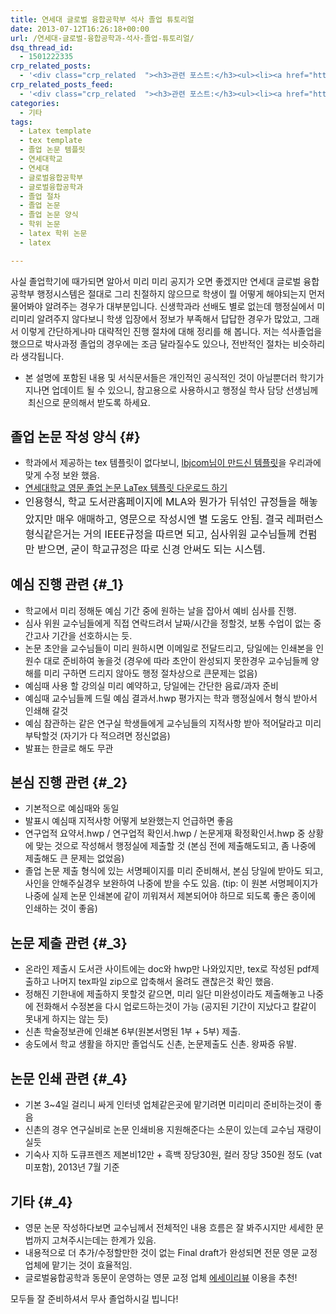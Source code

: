 ```yaml
---
title: 연세대 글로벌 융합공학부 석사 졸업 튜토리얼
date: 2013-07-12T16:26:18+00:00
url: /연세대-글로벌-융합공학과-석사-졸업-튜토리얼/
dsq_thread_id:
  - 1501222335
crp_related_posts:
  - '<div class="crp_related  "><h3>관련 포스트:</h3><ul><li><a href="https://www.letmecompile.com/shotcut-linux-server-video-generation/"     class="post-753"><span class="crp_title">Shotcut을 이용하여 리눅스 서버에서 템플릿 기반의 동영상 만들기</span></a></li><li><a href="https://www.letmecompile.com/%ea%b0%9c%eb%b0%9c%ec%9e%90%eb%a5%bc-%ec%9c%84%ed%95%9c-%ed%9a%a8%ec%9c%a8%ec%a0%81%ec%9d%b8-macos-%eb%b0%b1%ec%97%85-%eb%b0%a9%eb%b2%95/"     class="post-865"><span class="crp_title">개발자를 위한 효율적인 MacOS 백업 방법</span></a></li><li><a href="https://www.letmecompile.com/mysql-innodb-auto-increment-%ec%84%b1%eb%8a%a5-%ec%b5%9c%ec%a0%81%ed%99%94/"     class="post-750"><span class="crp_title">MySQL - InnoDB Auto Increment 성능 최적화</span></a></li><li><a href="https://www.letmecompile.com/api-auth-jwt-jwk-explained/"     class="post-800"><span class="crp_title">API 서버 인증을 위한 JWT와 JWK 이해하기</span></a></li><li><a href="https://www.letmecompile.com/mysql-innodb-lock-deadlock/"     class="post-763"><span class="crp_title">MySQL InnoDB lock & deadlock 이해하기</span></a></li></ul><div class="crp_clear"></div></div>'
crp_related_posts_feed:
  - '<div class="crp_related  "><h3>관련 포스트:</h3><ul><li><a href="https://www.letmecompile.com/shotcut-linux-server-video-generation/"     class="post-753"><span class="crp_title">Shotcut을 이용하여 리눅스 서버에서 템플릿 기반의 동영상 만들기</span></a></li><li><a href="https://www.letmecompile.com/%ea%b0%9c%eb%b0%9c%ec%9e%90%eb%a5%bc-%ec%9c%84%ed%95%9c-%ed%9a%a8%ec%9c%a8%ec%a0%81%ec%9d%b8-macos-%eb%b0%b1%ec%97%85-%eb%b0%a9%eb%b2%95/"     class="post-865"><span class="crp_title">개발자를 위한 효율적인 MacOS 백업 방법</span></a></li><li><a href="https://www.letmecompile.com/mysql-innodb-auto-increment-%ec%84%b1%eb%8a%a5-%ec%b5%9c%ec%a0%81%ed%99%94/"     class="post-750"><span class="crp_title">MySQL - InnoDB Auto Increment 성능 최적화</span></a></li><li><a href="https://www.letmecompile.com/api-auth-jwt-jwk-explained/"     class="post-800"><span class="crp_title">API 서버 인증을 위한 JWT와 JWK 이해하기</span></a></li><li><a href="https://www.letmecompile.com/mysql-innodb-lock-deadlock/"     class="post-763"><span class="crp_title">MySQL InnoDB lock & deadlock 이해하기</span></a></li></ul><div class="crp_clear"></div></div>'
categories:
  - 기타
tags:
  - Latex template
  - tex template
  - 졸업 논문 템플릿
  - 연세대학교
  - 연세대
  - 글로벌융합공학부
  - 글로벌융합공학과
  - 졸업 절차
  - 졸업 논문
  - 졸업 논문 양식
  - 학위 논문
  - latex 학위 논문
  - latex

---
```

사실 졸업학기에 때가되면 알아서 미리 미리 공지가 오면 좋겠지만 연세대 글로벌 융합공학부 행정시스템은 절대로 그리 친절하지 않으므로 학생이 뭘 어떻게 해야되는지 먼저 물어봐야 알려주는 경우가 대부분입니다. 신생학과라 선배도 별로 없는데 행정실에서 미리미리 알려주지 않다보니 학생 입장에서 정보가 부족해서 답답한 경우가 많았고, 그래서 이렇게 간단하게나마 대략적인 진행 절차에 대해 정리를 해 봅니다. 저는 석사졸업을 했으므로 박사과정 졸업의 경우에는 조금 달라질수도 있으나, 전반적인 절차는 비슷하리라 생각됩니다.

  * 본 설명에 포함된 내용 및 서식문서들은 개인적인 공식적인 것이 아닐뿐더러 학기가 지나면 업데이트 될 수 있으니, 참고용으로 사용하시고 행정실 학사 담당 선생님께  최신으로 문의해서 받도록 하세요.

## 졸업 논문 작성 양식 {#}

  * 학과에서 제공하는 tex 템플릿이 없다보니, <a href="http://lbjcom00.tistory.com/348" target="_blank">lbjcom님이 만드신 템플릿</a>을 우리과에 맞게 수정 보완 했음.
  * [연세대학교 영문 졸업 논문 LaTex 템플릿 다운로드 하기][1]
  * <span style="line-height: 1.714285714; font-size: 1rem;">인용형식, 학교 도서관홈페이지에 MLA와 뭔가가 뒤섞인 규정들을 해놓았지만 매우 애매하고, 영문으로 작성시엔 별 도움도 안됨. 결국 레퍼런스 형식같은거는 거의 IEEE규정을 따르면 되고, 심사위원 교수님들께 컨펌만 받으면, 굳이 학교규정은 따로 신경 안써도 되는 시스템.</span>

## 예심 진행 관련 {#_1}

  * 학교에서 미리 정해둔 예심 기간 중에 원하는 날을 잡아서 예비 심사를 진행.
  * 심사 위원 교수님들에게 직접 연락드려서 날짜/시간을 정할것, 보통 수업이 없는 중간고사 기간을 선호하시는 듯.
  * 논문 초안을 교수님들이 미리 원하시면 이메일로 전달드리고, 당일에는 인쇄본을 인원수 대로 준비하여 놓을것 (경우에 따라 초안이 완성되지 못한경우 교수님들께 양해를 미리 구하면 드리지 않아도 행정 절차상으로 큰문제는 없음)
  * 예심때 사용 할 강의실 미리 예약하고, 당일에는 간단한 음료/과자 준비
  * 예심때 교수님들께 드릴 예심 결과서.hwp 평가지는 학과 행정실에서 형식 받아서 인쇄해 갈것
  * 예심 참관하는 같은 연구실 학생들에게 교수님들의 지적사항 받아 적어달라고 미리 부탁할것 (자기가 다 적으려면 정신없음)
  * 발표는 한글로 해도 무관

## 본심 진행 관련 {#_2}

  * 기본적으로 예심때와 동일
  * 발표시 예심때 지적사항 어떻게 보완했는지 언급하면 좋음
  * 연구업적 요약서.hwp / 연구업적 확인서.hwp / 논문게재 확정확인서.hwp 중 상황에 맞는 것으로 작성해서 행정실에 제출할 것 (본심 전에 제출해도되고, 좀 나중에 제출해도 큰 문제는 없었음)
  * 졸업 논문 제출 형식에 있는 서명페이지를 미리 준비해서, 본심 당일에 받아도 되고, 사인을 안해주실경우 보완하여 나중에 받을 수도 있음. (tip: 이 원본 서명페이지가 나중에 실제 논문 인쇄본에 같이 끼워져서 제본되어야 하므로 되도록 좋은 종이에 인쇄하는 것이 좋음)

## 논문 제출 관련 {#_3}

  * 온라인 제출시 도서관 사이트에는 doc와 hwp만 나와있지만, tex로 작성된 pdf제출하고 나머지 tex파일 zip으로 압축해서 올려도 괜찮은것 확인 했음.
  * 정해진 기한내에 제출하지 못할것 같으면, 미리 일단 미완성이라도 제출해놓고 나중에 전화해서 수정본을 다시 업로드하는것이 가능 (공지된 기간이 지났다고 칼같이 못내게 하지는 않는 듯)
  * 신촌 학술정보관에 인쇄본 6부(원본서명된 1부 + 5부) 제출.
  * 송도에서 학교 생활을 하지만 졸업식도 신촌, 논문제출도 신촌. 왕짜증 유발.

## 논문 인쇄 관련 {#_4}

  * 기본 3~4일 걸리니 싸게 인터넷 업체같은곳에 맡기려면 미리미리 준비하는것이 좋음
  * 신촌의 경우 연구실비로 논문 인쇄비용 지원해준다는 소문이 있는데 교수님 재량이실듯
  * 기숙사 지하 도큐프렌즈 제본비12만 + 흑백 장당30원, 컬러 장당 350원 정도 (vat 미포함), 2013년 7월 기준

## 기타 {#_4}

  * 영문 논문 작성하다보면 교수님께서 전체적인 내용 흐름은 잘 봐주시지만 세세한 문법까지 고쳐주시는데는 한계가 있음.
  * 내용적으로 더 추가/수정할만한 것이 없는 Final draft가 완성되면 전문 영문 교정 업체에 맡기는 것이 효율적임.
  * 글로벌융합공학과 동문이 운영하는 영문 교정 업체 [에세이리뷰][2] 이용을 추천! 

모두들 잘 준비하셔서 무사 졸업하시길 빕니다!

 [1]: http://www.letmecompile.com/downloads/dissertation_tex_template.zip "연세대 졸업논문 텍스 템플릿"
 [2]: http://www.essayreview.co.kr "영문 논문 교정 전문"